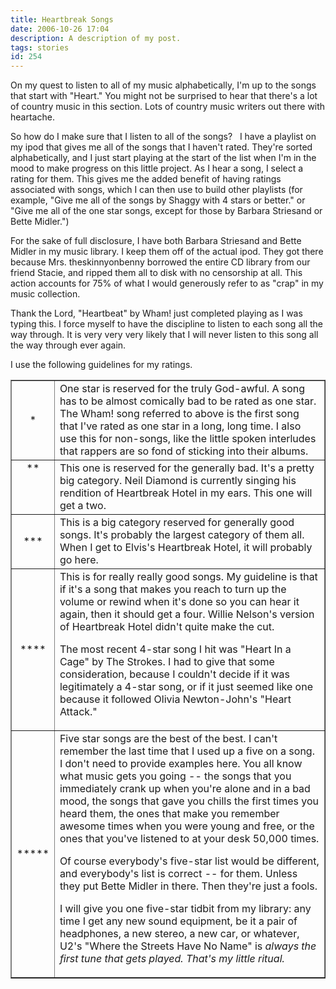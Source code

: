 ```yaml
---
title: Heartbreak Songs
date: 2006-10-26 17:04
description: A description of my post.
tags: stories
id: 254
---
```

On my quest to listen to all of my music alphabetically, I'm up to the songs that start with "Heart."  You might not be surprised to hear that there's a lot of country music in this section.  Lots of country music writers out there with heartache.

So how do I make sure that I listen to all of the songs?
<span class="spanEndPreview">&nbsp;</span>
I have a playlist on my ipod that gives me all of the songs that I haven't rated.  They're sorted alphabetically, and I just start playing at the start of the list when I'm in the mood to make progress on this little project.  As I hear a song, I select a rating for them.  This gives me the added benefit of having ratings associated with songs, which I can then use to build other playlists (for example, "Give me all of the songs by Shaggy with 4 stars or better."  or "Give me all of the one star songs, except for those by Barbara Striesand or Bette Midler.")

For the sake of full disclosure, I have both Barbara Striesand and Bette Midler in my music library.  I keep them off of the actual ipod.  They got there because Mrs. theskinnyonbenny borrowed the entire CD library from our friend Stacie, and ripped them all to disk with no censorship at all.  This action accounts for 75% of what I would generously refer to as "crap" in my music collection.

Thank the Lord, "Heartbeat" by Wham! just completed playing as I was typing this.  I force myself to have the discipline to listen to each song all the way through.  It is very very very likely that I will never listen to this song all the way through ever again.

I use the following guidelines for my ratings.


<table align="center" border="1">

<tr>
	<td align="center">*</td>
	<td>One star is reserved for the truly God-awful.  A song has to be almost comically bad to be rated as one star.  The Wham! song referred to above is the first song that I've rated as one star in a long, long time.  I also use this for non-songs, like the little spoken interludes that rappers are so fond of sticking into their albums.</td>
</tr>

<tr>
	<td align="center" valign="top">**</td>
	<td>This one is reserved for the generally bad.  It's a pretty big category.  Neil Diamond is currently singing his rendition of Heartbreak Hotel in my ears.  This one will get a two.</td>
</tr>

<tr>
	<td align="center">***</td>
	<td>This is a big category reserved for generally good songs.  It's probably the largest category of them all.  When I get to Elvis's Heartbreak Hotel, it will probably go here.</td>
</tr>

<tr>
	<td align="center">****</td>
	<td>This is for really really good songs.  My guideline is that if it's a song that makes you reach to turn up the volume or rewind when it's done so you can hear it again, then it should get a four.  Willie Nelson's version of Heartbreak Hotel didn't quite make the cut.
	
The most recent 4-star song I hit was "Heart In a Cage" by The Strokes.  I had to give that some consideration, because I couldn't decide if it was legitimately a 4-star song, or if it just seemed like one because it followed Olivia Newton-John's "Heart Attack."</td>
</tr>

<tr>
	<td align="center">*****</td>
	<td>Five star songs are the best of the best.  I can't remember the last time that I used up a five on a song.  I don't need to provide examples here.  You all know what music gets you going -- the songs that you immediately crank up when you're alone and in a bad mood, the songs that gave you chills the first times you heard them, the ones that make you remember awesome times when you were young and free, or the ones that you've listened to at your desk 50,000 times.  
	
Of course everybody's five-star list would be different, and everybody's list is correct -- for them.  Unless they put Bette Midler in there.  Then they're just a fools.
	
I will give you one five-star tidbit from my library:  any time I get any new sound equipment, be it a pair of headphones, a new stereo, a new car, or whatever, U2's "Where the Streets Have No Name" is <i>always</a> the first tune that gets played.  That's my little ritual.</td>
</tr>
</table>

